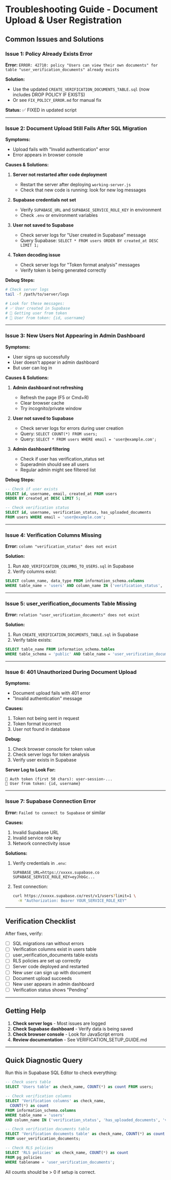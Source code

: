 # Troubleshooting Guide - Document Upload & User Registration

## Common Issues and Solutions

### Issue 1: Policy Already Exists Error
**Error:** `ERROR: 42710: policy "Users can view their own documents" for table "user_verification_documents" already exists`

**Solution:**
- Use the updated `CREATE_VERIFICATION_DOCUMENTS_TABLE.sql` (now includes DROP POLICY IF EXISTS)
- Or see `FIX_POLICY_ERROR.md` for manual fix

**Status:** ✅ FIXED in updated script

---

### Issue 2: Document Upload Still Fails After SQL Migration

**Symptoms:**
- Upload fails with "Invalid authentication" error
- Error appears in browser console

**Causes & Solutions:**

1. **Server not restarted after code deployment**
   - Restart the server after deploying `working-server.js`
   - Check that new code is running: look for new log messages

2. **Supabase credentials not set**
   - Verify `SUPABASE_URL` and `SUPABASE_SERVICE_ROLE_KEY` in environment
   - Check `.env` or environment variables

3. **User not saved to Supabase**
   - Check server logs for "User created in Supabase" message
   - Query Supabase: `SELECT * FROM users ORDER BY created_at DESC LIMIT 1;`

4. **Token decoding issue**
   - Check server logs for "Token format analysis" messages
   - Verify token is being generated correctly

**Debug Steps:**
```bash
# Check server logs
tail -f /path/to/server/logs

# Look for these messages:
# ✅ User created in Supabase
# 📄 Getting user from token
# 📄 User from token: {id, username}
```

---

### Issue 3: New Users Not Appearing in Admin Dashboard

**Symptoms:**
- User signs up successfully
- User doesn't appear in admin dashboard
- But user can log in

**Causes & Solutions:**

1. **Admin dashboard not refreshing**
   - Refresh the page (F5 or Cmd+R)
   - Clear browser cache
   - Try incognito/private window

2. **User not saved to Supabase**
   - Check server logs for errors during user creation
   - Query: `SELECT COUNT(*) FROM users;`
   - Query: `SELECT * FROM users WHERE email = 'user@example.com';`

3. **Admin dashboard filtering**
   - Check if user has verification_status set
   - Superadmin should see all users
   - Regular admin might see filtered list

**Debug Steps:**
```sql
-- Check if user exists
SELECT id, username, email, created_at FROM users 
ORDER BY created_at DESC LIMIT 5;

-- Check verification status
SELECT id, username, verification_status, has_uploaded_documents 
FROM users WHERE email = 'user@example.com';
```

---

### Issue 4: Verification Columns Missing

**Error:** `column "verification_status" does not exist`

**Solution:**
1. Run `ADD_VERIFICATION_COLUMNS_TO_USERS.sql` in Supabase
2. Verify columns exist:
```sql
SELECT column_name, data_type FROM information_schema.columns 
WHERE table_name = 'users' AND column_name IN ('verification_status', 'has_uploaded_documents', 'verified_at');
```

---

### Issue 5: user_verification_documents Table Missing

**Error:** `relation "user_verification_documents" does not exist`

**Solution:**
1. Run `CREATE_VERIFICATION_DOCUMENTS_TABLE.sql` in Supabase
2. Verify table exists:
```sql
SELECT table_name FROM information_schema.tables 
WHERE table_schema = 'public' AND table_name = 'user_verification_documents';
```

---

### Issue 6: 401 Unauthorized During Document Upload

**Symptoms:**
- Document upload fails with 401 error
- "Invalid authentication" message

**Causes:**
1. Token not being sent in request
2. Token format incorrect
3. User not found in database

**Debug:**
1. Check browser console for token value
2. Check server logs for token analysis
3. Verify user exists in Supabase

**Server Log to Look For:**
```
📄 Auth token (first 50 chars): user-session-...
📄 User from token: {id, username}
```

---

### Issue 7: Supabase Connection Error

**Error:** `Failed to connect to Supabase` or similar

**Causes:**
1. Invalid Supabase URL
2. Invalid service role key
3. Network connectivity issue

**Solutions:**
1. Verify credentials in `.env`:
   ```
   SUPABASE_URL=https://xxxxx.supabase.co
   SUPABASE_SERVICE_ROLE_KEY=eyJhbGc...
   ```

2. Test connection:
   ```bash
   curl https://xxxxx.supabase.co/rest/v1/users?limit=1 \
     -H "Authorization: Bearer YOUR_SERVICE_ROLE_KEY"
   ```

---

## Verification Checklist

After fixes, verify:

- [ ] SQL migrations ran without errors
- [ ] Verification columns exist in users table
- [ ] user_verification_documents table exists
- [ ] RLS policies are set up correctly
- [ ] Server code deployed and restarted
- [ ] New user can sign up with document
- [ ] Document upload succeeds
- [ ] New user appears in admin dashboard
- [ ] Verification status shows "Pending"

---

## Getting Help

1. **Check server logs** - Most issues are logged
2. **Check Supabase dashboard** - Verify data is being saved
3. **Check browser console** - Look for JavaScript errors
4. **Review documentation** - See VERIFICATION_SETUP_GUIDE.md

---

## Quick Diagnostic Query

Run this in Supabase SQL Editor to check everything:

```sql
-- Check users table
SELECT 'Users table' as check_name, COUNT(*) as count FROM users;

-- Check verification columns
SELECT 'Verification columns' as check_name, 
  COUNT(*) as count 
FROM information_schema.columns 
WHERE table_name = 'users' 
AND column_name IN ('verification_status', 'has_uploaded_documents', 'verified_at');

-- Check verification documents table
SELECT 'Verification documents table' as check_name, COUNT(*) as count 
FROM user_verification_documents;

-- Check RLS policies
SELECT 'RLS policies' as check_name, COUNT(*) as count 
FROM pg_policies 
WHERE tablename = 'user_verification_documents';
```

All counts should be > 0 if setup is correct.

